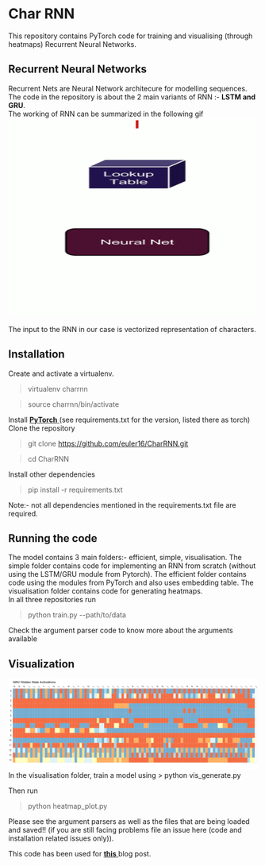 # Char RNN

This repository contains PyTorch code for training and visualising (through heatmaps) Recurrent Neural Networks.

## Recurrent Neural Networks
Recurrent Nets are Neural Network architecure for modelling sequences. The code in the repository is about the 2 main variants of RNN :- **LSTM and GRU**. <br>
The working of RNN can be summarized in the following gif
<img src="assets/rnn.gif" height="400" width="500"/>

The input to the RNN in our case is vectorized representation of characters.

## Installation

Create and activate a virtualenv.<br>
> virtualenv charrnn

> source charrnn/bin/activate

Install [ __PyTorch__ ](https://pytorch.org)
(see requirements.txt for the version, listed there  as torch)
<br>
Clone the repository
> git clone https://github.com/euler16/CharRNN.git

> cd CharRNN

Install other dependencies<br>
> pip install -r requirements.txt

Note:- not all dependencies mentioned in the requirements.txt file are required.

## Running the code

The model contains 3 main folders:- efficient, simple, visualisation.
The simple folder contains code for implementing an RNN from scratch (without using the LSTM/GRU module from Pytorch). The efficient folder contains code using the modules from PyTorch and also uses embedding table. The visualisation folder contains code for generating heatmaps.
<br>
In all three repositories run 
> python train.py --path/to/data

Check the argument parser code to know more about the arguments available

## Visualization

<img src="assets/bokeh_plot.png" />
In the visualisation folder, train a model using
> python vis_generate.py

Then run

> python heatmap_plot.py

Please see the argument parsers as well as the files that are being loaded and saved!! (if you are still facing problems file an issue here (code and installation related issues only)).

This code has been used for [ __this__ ](https://euler16.github.io/cs/2017/07/01/playing-with-rnn.html) blog post.